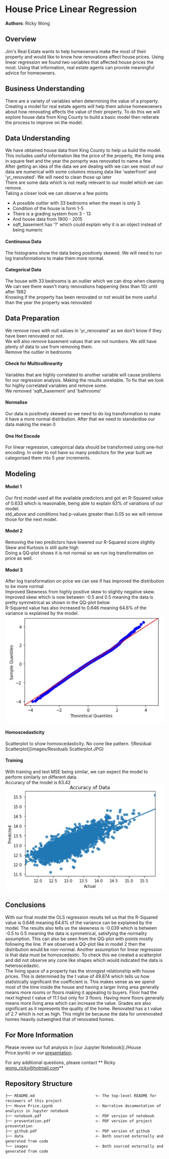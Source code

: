 # House Price Linear Regression

**Authors**: Ricky Wong

## Overview

Jim's Real Estate wants to help homeowners make the most of their property and would like to know how renovations affect house prices. Using linear regression we found two variables that affected house prices the most. Using that information, real estate agents can provide meaningful advice for homeowners.

## Business Understanding

There are a variety of variables when determining the value of a property. Creating a model for real estate agents will help them advise homewoeners about how renovating affects the value of their property. To do this we will explore house data from King County to build a basic model then reiterate the process to improve on the model.  

## Data Understanding

We have obtained house data from King County to help us build the model. This includes useful information like the price of the property, the living area in square feet and the year the poroprty was renovated to name a few.<br />
After getting an idea of the data we are dealing with we can see most of our data are numerical with some columns missing data like 'waterfront' and 'yr_renovated'. We will need to clean those up later<br />
There are some data which is not really relevant to our model which we can remove.<br /> 
Taking a closer look we can observe a few points
- A possible outlier with 33 bedrooms when the mean is only 3.
- Condition of the house is form 1-5
- There is a grading system from 3 - 13
- And house data from 1900 - 2015
- sqft_basement has '?' which could explain why it is an object instead of being numeric

#### Continuous Data
The histograms show the data being positively skewed. We will need to run log transformations to make them more normal.

#### Categorical Data
The house with 33 bedrooms is an outlier which we can drop when cleaning <br />
We can see there wasn't many renovations happening (less than 10) until after 1982 <br />
Knowing if the property has been renovated or not would be more useful than the year the property was renovated 


## Data Preparation

We remove rows with null values in 'yr_renovated' as we don't know if they have been renovated or not. <br />
We will also remove basement values that are not numbers. We still have plenty of data to use from removing them. <br />
Remove the outlier in bedrooms

#### Check for Multicollinearity
Variables that are highly correlated to another variable will cause problems for our regression analysis. Making the results unreliable. To fix that we look for highly correlated variables and remove some. <br />
We removed 'sqft_basement' and 'bathrooms'

#### Normalise
Our data is positively skewed so we need to do log transformation to make it have a more normal distribution.
After that we need to standardise our data making the mean 0

#### One Hot Encode
For linear regression, categorical data should be transformed using one-hot encoding.
In order to not have so many predictors for the year built we categorised them into 5 year increments.

## Modeling

#### Model 1
Our first model used all the available predictors and got an R-Squared value of 0.633 which is reasonable, being able to explain 63% of variations of our model. <br />
std_above and conditions had p-values greater than 0.05 so we will remove those for the next model.

#### Model 2
Removing the two predictors have lowered our R-Squared score slightly <br />
Skew and Kurtosis is still quite high <br />
Doing a QQ-plot shows it is not normal so we run log transformation on price as well.

#### Model 3
After log transformation on price we can see if has improved the distribution to be more normal<br />
Improved Skewness from highly positive skew to slightly negative skew. Improved skew which is now between -0.5 and 0.5  meaning the data is pretty symmetrical as shown in the QQ-plot below <br />
R-Squared value has also increased to 0.646 meaning 64.6% of the variance is explained by the model.<br />
![QQ-Plot](images/QQ-Plot.JPG)

#### Homoscedasticity
Scatterplot to show homoscedasticity. No cone like pattern.
![Residual Scatterplot](images/Residuals Scatterplot.JPG)

#### Training
With training and test MSE being similar, we can expect the model to perform similarly on different data.<br />
Accuracy of the model is 63.42
![Accuracy](images/Accuracy.JPG)


## Conclusions
With our final model the OLS regression results tell us that the R-Squared value is 0.646 meaning 64.6% of the variance can be explained by the model. The results also tells us the skewness is -0.039 which is between -0.5 to 0.5 meaning the data is symmetrical, satisfying the normality assumption. This can also be seen from the QQ-plot with points mostly following the line. If we observed a QQ-plot like in model 2 then the distribution would be non-normal. Another assumption for linear regression is that data must be homoscedastic. To check this we created a scatterplot and did not observe any cone like shapes which would indicated the data is heteroscedastic.<br />
The living space of a property has the strongest relationship with house prices. This is determined by the t value of 49.874 which tells us how statistically significant the coefficient is. This makes sense as we spend most of the time inside the house and having a larger living area generally means more rooms or floors making it appealing to buyers. Floor had the next highest t value of 11.1 but only for 3 floors. Having more floors generally means more living area which can increase the value. Grades are also significant as it represents the quality of the home. Renovated has a t value of 2.7 which is not as high. This might be because the data for unrenovated homes heavily outweighed that of renovated homes. 



## For More Information

Please review our full analysis in [our Jupyter Notebook](./House Price.ipynb) or our [presentation](./presentation.pdf).

For any additional questions, please contact ** Ricky wong_ricky@hotmail.com**

## Repository Structure


```
├── README.md                           <- The top-level README for reviewers of this project
├── House Price.ipynb                   <- Narrative documentation of analysis in Jupyter notebook
├── notebook.pdf                        <- PDF version of notebook
├── presentation.pdf                    <- PDF version of project presentation
├── github.pdf                          <- PDF version of github  
├── data                                <- Both sourced externally and generated from code
└── images                              <- Both sourced externally and generated from code
```
